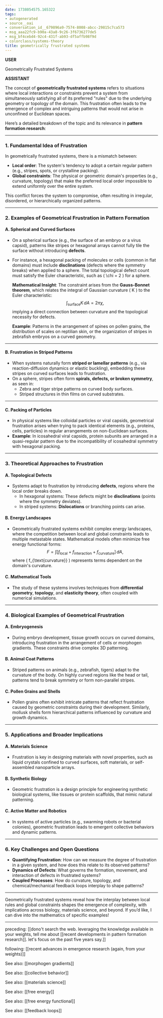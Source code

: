 ```yaml
---
date: 1738054575.165322
tags:
- autogenerated
- source__oai
- conversation_id__679896a9-7574-8008-abcc-29815c7ca573
- msg_aaa22fc9-b90a-43a8-9c26-3f6736277de5
- msg_bf4cebd4-92c4-431f-ab93-df5affb98f9d
- colorclass/systems-theory
title: geometrically frustrated systems
---
```


**USER**

Geometrically Frustrated Systems


**ASSISTANT**

The concept of **geometrically frustrated systems** refers to situations where local interactions or constraints prevent a system from simultaneously satisfying all of its preferred "rules" due to the underlying geometry or topology of the domain. This frustration often leads to the emergence of complex and intriguing patterns that would not arise in unconfined or Euclidean spaces.

Here’s a detailed breakdown of the topic and its relevance in **pattern formation research**:

---

### 1. **Fundamental Idea of Frustration**
In geometrically frustrated systems, there is a mismatch between:
- **Local order**: The system's tendency to adopt a certain regular pattern (e.g., stripes, spots, or crystalline packing).
- **Global constraints**: The physical or geometric domain's properties (e.g., curvature, topology) that make the preferred local order impossible to extend uniformly over the entire system.

This conflict forces the system to compromise, often resulting in irregular, disordered, or hierarchically organized patterns.

---

### 2. **Examples of Geometrical Frustration in Pattern Formation**

#### A. **Spherical and Curved Surfaces**
- On a spherical surface (e.g., the surface of an embryo or a virus capsid), patterns like stripes or hexagonal arrays cannot fully tile the surface without introducing **defects**.
- For instance, a hexagonal packing of molecules or cells (common in flat domains) must include **disclinations** (defects where the symmetry breaks) when applied to a sphere. The total topological defect count must satisfy the Euler characteristic, such as \( \chi = 2 \) for a sphere.

  **Mathematical Insight**:
  The constraint arises from the **Gauss-Bonnet theorem**, which relates the integral of Gaussian curvature \( K \) to the Euler characteristic:
  $$
  \int_{\text{surface}} K \, dA = 2\pi \chi,
  $$
  implying a direct connection between curvature and the topological necessity for defects.

  **Example**: Patterns in the arrangement of spines on pollen grains, the distribution of scales on reptilian skin, or the organization of stripes in zebrafish embryos on a curved geometry.

---

#### B. **Frustration in Striped Patterns**
- When systems naturally form **striped or lamellar patterns** (e.g., via reaction-diffusion dynamics or elastic buckling), embedding these stripes on curved surfaces leads to frustration.
- On a sphere, stripes often form **spirals, defects, or broken symmetry**, as seen in:
  - Zebra and tiger stripe patterns on curved body surfaces.
  - Striped structures in thin films on curved substrates.

---

#### C. **Packing of Particles**
- In physical systems like colloidal particles or viral capsids, geometrical frustration arises when trying to pack identical elements (e.g., proteins, cells, particles) in regular arrangements on non-Euclidean surfaces.
- **Example**: In icosahedral viral capsids, protein subunits are arranged in a quasi-regular pattern due to the incompatibility of icosahedral symmetry with hexagonal packing.

---

### 3. **Theoretical Approaches to Frustration**

#### A. **Topological Defects**
- Systems adapt to frustration by introducing **defects**, regions where the local order breaks down.
  - In hexagonal systems: These defects might be **disclinations** (points where the symmetry deviates).
  - In striped systems: **Dislocations** or branching points can arise.

#### B. **Energy Landscapes**
- Geometrically frustrated systems exhibit complex energy landscapes, where the competition between local and global constraints leads to multiple metastable states. Mathematical models often minimize free energy functional forms:
  $$
  F = \int \left[ f_{\text{local}} + f_{\text{interaction}} + f_{\text{curvature}} \right] \, dA,
  $$
  where \( f_{\text{curvature}} \) represents terms dependent on the domain's curvature.

#### C. **Mathematical Tools**
- The study of these systems involves techniques from **differential geometry**, **topology**, and **elasticity theory**, often coupled with numerical simulations.

---

### 4. **Biological Examples of Geometrical Frustration**

#### A. **Embryogenesis**
- During embryo development, tissue growth occurs on curved domains, introducing frustration in the arrangement of cells or morphogen gradients. These constraints drive complex 3D patterning.

#### B. **Animal Coat Patterns**
- Striped patterns on animals (e.g., zebrafish, tigers) adapt to the curvature of the body. On highly curved regions like the head or tail, patterns tend to break symmetry or form non-parallel stripes.

#### C. **Pollen Grains and Shells**
- Pollen grains often exhibit intricate patterns that reflect frustration caused by geometric constraints during their development. Similarly, mollusk shells form hierarchical patterns influenced by curvature and growth dynamics.

---

### 5. **Applications and Broader Implications**

#### A. **Materials Science**
- Frustration is key in designing materials with novel properties, such as liquid crystals confined to curved surfaces, soft materials, or self-assembled nanoparticle arrays.

#### B. **Synthetic Biology**
- Geometric frustration is a design principle for engineering synthetic biological systems, like tissues or protein scaffolds, that mimic natural patterning.

#### C. **Active Matter and Robotics**
- In systems of active particles (e.g., swarming robots or bacterial colonies), geometric frustration leads to emergent collective behaviors and dynamic patterns.

---

### 6. **Key Challenges and Open Questions**
- **Quantifying Frustration**: How can we measure the degree of frustration in a given system, and how does this relate to its observed patterns?
- **Dynamics of Defects**: What governs the formation, movement, and interaction of defects in frustrated systems?
- **Coupled Processes**: How do curvature, topology, and chemical/mechanical feedback loops interplay to shape patterns?

---

Geometrically frustrated systems reveal how the interplay between local rules and global constraints shapes the emergence of complexity, with implications across biology, materials science, and beyond. If you’d like, I can dive into the mathematics of specific examples!


---

preceding: [[dono't search the web. leveraging the knowledge available in your weights, tell me about [[recent developments in pattern formation research]]. let's focus on the past five years say.]]  


following: [[recent advances in emergence research (again, from your weights)]]

See also: [[morphogen gradients]]


See also: [[collective behavior]]


See also: [[materials science]]


See also: [[free energy]]


See also: [[free energy functional]]


See also: [[feedback loops]]